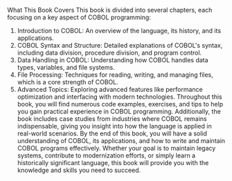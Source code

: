 What This Book Covers
This book is divided into several chapters, each focusing on a key aspect of COBOL programming:
1.	Introduction to COBOL: An overview of the language, its history, and its applications.
2.	COBOL Syntax and Structure: Detailed explanations of COBOL's syntax, including data division, procedure division, and program control.
3.	Data Handling in COBOL: Understanding how COBOL handles data types, variables, and file systems.
4.	File Processing: Techniques for reading, writing, and managing files, which is a core strength of COBOL.
5.	Advanced Topics: Exploring advanced features like performance optimization and interfacing with modern technologies.
Throughout this book, you will find numerous code examples, exercises, and tips to help you gain practical experience in COBOL programming. Additionally, the book includes case studies from industries where COBOL remains indispensable, giving you insight into how the language is applied in real-world scenarios.
By the end of this book, you will have a solid understanding of COBOL, its applications, and how to write and maintain COBOL programs effectively. Whether your goal is to maintain legacy systems, contribute to modernization efforts, or simply learn a historically significant language, this book will provide you with the knowledge and skills you need to succeed.


